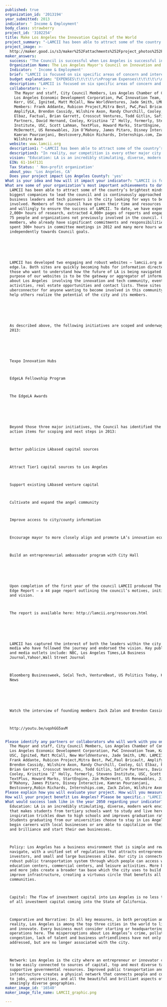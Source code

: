 ```yaml
---
published: true
organization_id: '2013194'
year_submitted: 2013
indicator: ' Income & Employment'
body_class: strawberry
project_id: '3102254'
title: Make Los Angeles the Innovation Capital of the World
project_summary: "-LAMCII has been able to attract some of the country’s brightest minds and biggest companies to lead the council and is continuously approached by business leaders and tech pioneers in the city looking for ways to become involved. Members of the council have given their time and resources freely and willingly to ensure the success of LAMCII. To date, we have expended 2,000+ hours of research, extracted 4,000+ pages of reports and engaged over 75 people and organizations not previously involved in the council. Council members, who already have significant commitments and responsibilities, have spent 300+ hours in committee meetings in 2012 and many more hours working independently towards Council goals.\r\n\r\n-LAMCII has developed two engaging and robust websites – lamcii.org and edge.la. Both sites are quickly becoming hubs for information directed to those who want to understand how the future of LA is being navigated. The purpose of our websites is to be the gateway or aggregator of information about Los Angeles - involving the innovation and tech community, events and activities, real estate opportunities and contact lists. These sites act as an uber-connector for anyone wanting to become involved in this community. They help others realize the potential of the city and its members. \r\n\r\n-As described above, the following initiatives are scoped and underway for 2013:\r\n\r\n-Texpo Innovation Hubs\r\n-EdgeLA Fellowship Program\r\n-The EdgeLA Awards\r\n\r\nBeyond those three major initiatives, the Council has identified the following action items for scoping and next steps in 2013:\r\n-Better publicize LA-based capital sources\r\n-Attract Tier-1 capital sources to Los Angeles\r\n-Support existing LA-based venture capital\r\n-Cultivate and expand the angel community\r\n-Improve access to city/county information\r\n-Encourage mayor to more closely align and promote LA’s innovation economy\r\n-Build an entrepreneurial ambassador program with City Hall\r\n\r\n-Upon completion of the first year of the council LAMCII produced The Leading Edge Report – a 44 page report outlining the council’s motives, initiatives and vision. \r\nThe report is available here: http://lamcii.org/resources.html\r\n\r\n-LAMCII has captured the interest of both the leaders within the city and the media who have followed the journey and endorsed the vision. Key publications and media outlets include: NBC, Los Angeles Times,LA Business Journal,Yahoo!,Wall Street Journal\r\nBloomberg Businessweek, SoCal Tech, VentureBeat, US Politics Today, KPCC, I4U News\r\n\r\nWatch the interview of founding members Zack Zalon and Brendon Cassidy here: \r\nhttp://youtu.be/uq-ohGG5avM\r\n"
project_image: >-
  http://maker.good.is/s3/maker%252Fattachments%252Fproject_photos%252Fimages%252F16540%252Fdisplay%252FLAMCII_graphic.png=c570x385
maker_answers:
  success: "The Council is successful when Los Angeles is successful in our areas of focus.\r\n\r\nWhen we started LAMCII one year ago, we took a ‘snapshot’ of key areas that we consider important to the success of this project. As part of our mission, we will annually gauge our success by measuring growth in the following metrics in Los Angeles: \r\n-Number and types of sources of capital available to startups \r\n-Total amount of capital available \r\n-Number of new start-ups \r\n-Number of headquartered businesses \r\n-Retention of talent from local universities \r\n\r\nAnother key metric is moving the perception of people outside of Los Angeles ever closer to reality. We will continue to measure these perceptions through independent and commissioned surveys as well as reports from independent sources and management consulting firms. The objective is ensure that the perception becomes the same as the truth.\r\n\r\nPerception: We are 35th out of 35 for Public Transportation.\r\nTruth:\tWe are the #1 City in the US for Public Transportation Access.\r\n\r\nPerception: We are 34th out of 34 for Safety.  \r\nTruth:\tWe are the #2 Safest Big City in the US\r\n\r\nPerception: We are 34th out of 35 for Intelligent people. \r\nTruth: We are the #1 County in the US with people holding PhDs\r\n \r\nPerception: We are 12th out of 25 for Big Cities for the Arts.\r\nTruth: We have the #2 largest population of artists.\r\n\r\nPerception: We are the 61st best city in the US for business.\r\nTruth: We are the #6 best US city for business."
  Organization Name: The Los Angeles Mayor's Council on Innovation and Industry
  Indicator: ' Income & Employment'
  brief: "LAMCII is focused on six specific areas of concern and interest. They are: Education, Policy, Capital, Comparative, Narrative, and Network.\r\n\t\r\nWe are developing concrete projects aimed at making a real impact on not just the technology and innovation sectors of Los Angeles, but on how the citizens of Los Angeles interact with the city, businesses and each other.  All projects are geared towards attracting, and retaining: diverse talent, entrepreneurs, businesses and capital to Los Angeles.\r\n\r\nIn the last year we have begun:\r\n\r\nThe Texpo Innovation Hubs\r\nLAMCII is working in a public/private partnership with the City of Los Angeles, local universities, and recognized environmentally conscious developers to transform city-owned properties along the Expo line transit corridor into ‘innovation hubs’. Innovation happens with diversity: different businesses and organizations bumping up against one another on a daily basis will bring about new and interesting ideas, projects and solutions.\r\n\r\nThese hubs will provide world-class physical space for startups and new economy businesses as well as community space that serves the dual purpose of providing a resource to local groups, organizations, and citizens and exposing our friends and neighbors to the opportunities inherent within the tech sector.\r\n\r\nPhase one is underway at the Jefferson Transfer Yard, a 220,000 square foot \r\nfacility slated to become the first Texpo Innovation Hub. LAMCII has identified four other sites along the Expo line that are earmarked for development in phase two of the project. Following the line to USC and Downtown LA, this will quickly enhance the flow-through of information and innovation.\r\n\r\nThere will be bike rentals available at all of the Texpo Innovation Hubs, a small but powerful catalyst for green commuting, better relationships with the community, and better health for employees and residents.\r\n\r\nEdgeLA Fellowship Program\r\nWe interviewed LAMCII members, many of whom own businesses in Los Angeles, and asked how many open positions are available at their companies. In August of 2012, from 25 members surveyed, there were over 550 open positions at local companies. Los Angeles County produces more graduates and has more residents holding PhDs than any other in America, but from our survey of Los Angeles universities, we know that at least 50% of engineering graduates leave Los Angeles. There is a huge opportunity for a stronger relationship between the nearly 1.1 million college students and businesses in the greater LA area, fulfilling the talent needs of LA’s growing entrepreneurial ecosystem. \r\n\r\nLAMCII seeks to bridge this gap by working with businesses, universities and city colleges to create the EdgeLA Fellowship program. The program will be a one-stop-shop to connect businesses looking for bright, well-educated talent with students looking for longevity and meaningful experiences. We are working with Internships.com, a local business, to build a platform that makes it easy for students and businesses to connect with and navigate the myriad of opportunities available in LA’s innovation and tech communities.\r\n\r\nLaunching in 2013, the EdgeLA Fellowship Program creates an unprecedented citywide conduit for students and businesses and paves the way for the entrepreneurs of tomorrow.\r\n\r\nThe EdgeLA Awards\r\nThe EdgeLA Award is not a recognition of achievement. It is an award to help an idea or product that needs significant support to get to market.\r\n\r\nIt is an “X-Prize” styled venture meant to attract world-changing ideas, innovation and creativity from all over the world to Los Angeles by offering a significant financial award, mentorship, and legal and marketing support from LAMCII’s partners. We will administer the contest in conjunction with Skild, an LA based company that creates platforms and provides services for competitions. \r\n\r\nThe award will be presented at LA’s Leading Edge Awards, an annual showcase of the world’s most innovative ideas after 3 rounds. Entrants are accepted online from anywhere around the world. In round one, the top 20 ideas are selected through crowd voting and executive panel. Round 2 will consist of a 2 minute video pitch that will be featured on the EdgeLA website and again, voted on by the public for originality, realization and credibility. The top 5 teams will move on to the finals. There will be one winner, but all finalists will receive prizes and support from LAMCII.\r\n\r\nThe goal of the Leading Edge Awards is to incentivize and attract brilliant entrepreneurs and fledgling companies to Los Angeles, offering them a home and network from which to launch their success.\r\n "
  budget explanation: "EXPENSES\t\t\t\t\r\nProgram Expenses\t\t\t\t\r\nEdgeLA Award\t\t\t\t\r\n\tSkild Platform\t                              $3,500 \t\r\n\tMarketing & PR\t                              $100,000 \t\t\r\n\tCash Prizes\t                                      $400,000 \t\t\r\n\tStaffing \t                                              $40,000 \t\r\n\tSubtotal\t                                      $543,500 \t \t\r\nFellowship Program\t\t\t\t\r\n\tStaff member (or contractor)\t      $90,000 \t \t\r\n\tProgram expenses\t                      $50,000 \t\r\n\tSubtotal\t                                      $140,000 \t\t\r\nTexpo \t\t\t\t\r\n\tStaff member\t                              $100,000 \t\r\n\tOther Program expenses\t              $50,000 \t \t\r\n\tSubtotal\t                                      $150,000 \t \t\r\n\t\t\t\t\r\nPersonnel Expenses\t\t\t\t\r\n\tSalaries\t                                              $90,000 \t \t(1 full time Director)\r\n\tBenefits @12.5% of Salaries\t      $11,250 \t\t\r\n\tIndependent Contractors\t              $75,000 \t \t\r\n\tSubtotal\t                                      $176,250 \t \t\r\n\t\t\t\t\r\nNon Personnel Expenses\t\t\t\t\r\n\tRent & Parking\t                              $21,600 \t \t$1800/mo \r\n\tAccounting\t                                      $6,000 \t\r\n\tUtilities & Telephone\t                      $3,600 \t\r\n\tLegal fees\t                                      $6,000 \t\r\n\tInsurance\t                                      $2,000 \t \t\r\n\tProgram Materials\t                      $8,000 \t \t\r\n\tLocal Travel & Meals\t                      $2,000 \t\t\r\n\tPrinting\t                                              $5,000 \t\t\r\n\tFundraising\t\t\t\r\n\tPR\t                                                      $6,000 \t \t$500/mo for retainer\r\n\tTrade Shows\t                              $500 \t\t\r\n\t\t\t\t\r\n\tSubtotal\t                                      $60,700 \t \t\r\n\tTotal Expenses\t                              $1,070,450 \t\r\n\t\t\t\t"
  description: "LAMCII is focused on six specific areas of concern and interest. They are: Education, Policy, Capital, Comparative, Narrative, and Network.\t\r\nWe are developing concrete projects aimed at making a real impact on not just the technology and innovation sectors of Los Angeles, but on how the citizens of Los Angeles interact with the city, businesses and each other.  All projects are geared towards attracting, and retaining: diverse talent, entrepreneurs, businesses and capital to Los Angeles.\r\nIn the last year we have begun:\r\nThe Texpo Innovation Hubs: LAMCII is working in a public/private partnership with the City of Los Angeles, local universities, and recognized environmentally conscious developers to transform city-owned properties along the Expo line transit corridor into ‘innovation hubs’. Innovation happens with diversity: different businesses and organizations bumping up against one another on a daily basis will bring about new and interesting ideas, projects and solutions.\r\nThese hubs will provide world-class physical space for startups and new economy businesses as well as community space that serves the dual purpose of providing a resource to local groups, organizations, and citizens and exposing our friends and neighbors to the opportunities inherent within the tech sector.\r\nPhase one is underway at the Jefferson Transfer Yard, a 220,000 square foot facility slated to become the first Texpo Innovation Hub. LAMCII has identified four other sites along the Expo line that are earmarked for development in phase two of the project. Following the line to USC and Downtown LA, this will quickly enhance the flow-through of information and innovation. There will be bike rentals available at all of the Texpo Innovation Hubs, a small but powerful catalyst for green commuting, better relationships with the community, and better health for employees and residents.\r\nEdgeLA Fellowship Program: We interviewed LAMCII members, many of whom own businesses in Los Angeles, and asked how many open positions are available at their companies. In August of 2012, from 25 members surveyed, there were over 550 open positions at local companies. Los Angeles County produces more graduates and has more residents holding PhDs than any other in America, but from our survey of Los Angeles universities, we know that at least 50% of engineering graduates leave Los Angeles. There is a huge opportunity for a stronger relationship between the nearly 1.1 million college students and businesses in the greater LA area, fulfilling the talent needs of LA’s growing entrepreneurial ecosystem. LAMCII seeks to bridge this gap by working with businesses, universities and city colleges to create the EdgeLA Fellowship program. The program will be a one-stop-shop to connect businesses looking for bright, well-educated talent with students looking for longevity and meaningful experiences. We are working with Internships.com, a local business, to build a platform that makes it easy to navigat"
  collaborators: >-
    The Mayor and staff, City Council Members, Los Angeles Chamber of Commerce,
    Los Angeles Economic Development Corporation, PwC Innovation Team, Karen
    Kerr, USC, Ignited, Matt McCall, New WorldVentures, Jade Smith, LMU. LAMCII
    Members: Frank Addante, Rubicon Project,Mitra Best, PwC,Paul Bricault,
    AmplifyLA, Brendon Cassidy, Wilshire Axon, Randy Churchill, Cooley, Gil
    Elbaz, Factual, Brian Garrett, Crosscut Ventures, Todd Gitlin, Safire
    Partners, David Hernand, Cooley, Krisztina ‘Z’ Holly, formerly, Stevens
    Institute, USC, Scott Lahman, TextPlus, Howard Marks, StartEngine, Jim
    McDermott, US Renewables, Jim O’Mahony, James Pitaro, Disney Interactive,
    Kamran Pourzanjani, Bestcovery,Robin Richards, Internships.com, Zack Zalon,
    Wilshire Axon
  website: www.lamcii.org
  description1: "-LAMCII has been able to attract some of the country’s brightest minds and biggest companies to lead the council and is continuously approached by business leaders and tech pioneers in the city looking for ways to become involved. Members of the council have given their time and resources freely and willingly to ensure the success of LAMCII. To date, we have expended 2,000+ hours of research, extracted 4,000+ pages of reports and engaged over 75 people and organizations not previously involved in the council. Council members, who already have significant commitments and responsibilities, have spent 300+ hours in committee meetings in 2012 and many more hours working independently towards Council goals.\r\n\r\n-LAMCII has developed two engaging and robust websites – lamcii.org and edge.la. Both sites are quickly becoming hubs for information directed to those who want to understand how the future of LA is being navigated. The purpose of our websites is to be the gateway or aggregator of information about Los Angeles - involving the innovation and tech community, events and activities, real estate opportunities and contact lists. These sites act as an uber-connector for anyone wanting to become involved in this community. They help others realize the potential of the city and its members. \r\n\r\n-As described above, the following initiatives are scoped and underway for 2013:\r\n\r\n-Texpo Innovation Hubs\r\n-EdgeLA Fellowship Program\r\n-The EdgeLA Awards\r\n\r\nBeyond those three major initiatives, the Council has identified the following action items for scoping and next steps in 2013:\r\n-Better publicize LA-based capital sources\r\n-Attract Tier-1 capital sources to Los Angeles\r\n-Support existing LA-based venture capital\r\n-Cultivate and expand the angel community\r\n-Improve access to city/county information\r\n-Encourage mayor to more closely align and promote LA’s innovation economy\r\n-Build an entrepreneurial ambassador program with City Hall\r\n\r\n-Upon completion of the first year of the council LAMCII produced The Leading Edge Report – a 44 page report outlining the council’s motives, initiatives and vision. \r\nThe report is available here: http://lamcii.org/resources.html\r\n\r\n-LAMCII has captured the interest of both the leaders within the city and the media who have followed the journey and endorsed the vision. Key publications and media outlets include: NBC, Los Angeles Times,LA Business Journal,Yahoo!,Wall Street Journal\r\nBloomberg Businessweek, SoCal Tech, VentureBeat, US Politics Today, KPCC, I4U News\r\n\r\nWatch the interview of founding members Zack Zalon and Brendon Cassidy here: \r\nhttp://youtu.be/uq-ohGG5avM\r\n"
  description3: "In reality, our competition is every other major city in the world. However, LAMCII’s Comparative subcommittee is dedicated to studying the success and failures of other major world cities in attracting, sustaining, and growing innovation led businesses.\r\n\r\nWe have no competitors within Los Angeles, only collaborators, and LAMCII actively reaches out to organizations whose missions and goals align with ours.\r\n\r\nLAMCII is founded through strong public and private partnerships and is committed to continuously working to strengthen relationships with groups and organizations within the city of Los Angeles.\r\n\r\nIn an effort to foster communication and learn from their success and challenges, LAMCII continuously engages other cities to help us navigate the best way to achieve our goals. The State of Colorado and New York City have been incredibly forthcoming in collaborating with LAMCII to ensure we are on a path to success."
  vision: "Education: LA is an incredibly stimulating, diverse, modern work environment that makes students from tertiary schools want to study and live here. This inspiration trickles down to high schools and improves graduation rates. Students graduating from our universities choose to stay in Los Angeles and begin careers with local businesses or are able to capitalize on their energy and brilliance and start their own businesses. \r\nPolicy: Los Angeles has a business environment that is simple and rewarding to navigate, with a unified set of regulations that attracts entrepreneurs, investors, and small and large businesses alike. Our city is connected by a robust public transportation system through which people can access work, education centers, commercial centers, and leisure activities. More business and more jobs create a broader tax base which the city uses to build and improve infrastructure, creating a virtuous circle that benefits all communities.\r\nCapital: The flow of investment capital into Los Angeles is no less than 50% of all investment capital coming into the State of California.\r\nComparative and Narrative: In all key measures, in both perception and reality, Los Angeles is among the top three cities in the world to live, work, and innovate. Every business must consider starting or headquartering their operations here. The misperceptions about Los Angeles’s crime, pollution, congestion, lack of talent and business unfriendliness have not only been addressed, but are no longer associated with the city. \r\nNetwork: Los Angeles is the city where an entrepreneur or innovator can expect to be easily connected to sources of capital, top and most diverse talent, and supportive governmental resources. Improved public transportation and infrastructure creates a physical network that connects people and communities to jobs, universities, and all the beautiful and brilliant aspects of LA’s amazingly diverse geographies."
  EIN: 61-1647131
  Tax Status: ' Non-profit organization'
  about_you: 'Los Angeles, CA'
  Does your project impact Los Angeles County?: 'yes'
What is your idea and how will it impact your indicator?: "LAMCII is focused on six specific areas of concern and interest. They are: Education, Policy, Capital, Comparative, Narrative, and Network.\n\n\n\t\n\n\nWe are developing concrete projects aimed at making a real impact on not just the technology and innovation sectors of Los Angeles, but on how the citizens of Los Angeles interact with the city, businesses and each other.  All projects are geared towards attracting, and retaining: diverse talent, entrepreneurs, businesses and capital to Los Angeles.\n\n\n\n\n\nIn the last year we have begun:\n\n\n\n\n\nThe Texpo Innovation Hubs\n\n\nLAMCII is working in a public/private partnership with the City of Los Angeles, local universities, and recognized environmentally conscious developers to transform cityowned properties along the Expo line transit corridor into ‘innovation hubs’. Innovation happens with diversity: different businesses and organizations bumping up against one another on a daily basis will bring about new and interesting ideas, projects and solutions.\n\n\n\n\n\nThese hubs will provide worldclass physical space for startups and new economy businesses as well as community space that serves the dual purpose of providing a resource to local groups, organizations, and citizens and exposing our friends and neighbors to the opportunities inherent within the tech sector.\n\n\n\n\n\nPhase one is underway at the Jefferson Transfer Yard, a 220,000 square foot \n\n\nfacility slated to become the first Texpo Innovation Hub. LAMCII has identified four other sites along the Expo line that are earmarked for development in phase two of the project. Following the line to USC and Downtown LA, this will quickly enhance the flowthrough of information and innovation.\n\n\n\n\n\nThere will be bike rentals available at all of the Texpo Innovation Hubs, a small but powerful catalyst for green commuting, better relationships with the community, and better health for employees and residents.\n\n\n\n\n\nEdgeLA Fellowship Program\n\n\nWe interviewed LAMCII members, many of whom own businesses in Los Angeles, and asked how many open positions are available at their companies. In August of 2012, from 25 members surveyed, there were over 550 open positions at local companies. Los Angeles County produces more graduates and has more residents holding PhDs than any other in America, but from our survey of Los Angeles universities, we know that at least 50% of engineering graduates leave Los Angeles. There is a huge opportunity for a stronger relationship between the nearly 1.1 million college students and businesses in the greater LA area, fulfilling the talent needs of LA’s growing entrepreneurial ecosystem. \n\n\n\n\n\nLAMCII seeks to bridge this gap by working with businesses, universities and city colleges to create the EdgeLA Fellowship program. The program will be a onestopshop to connect businesses looking for bright, welleducated talent with students looking for longevity and meaningful experiences. We are working with Internships.com, a local business, to build a platform that makes it easy for students and businesses to connect with and navigate the myriad of opportunities available in LA’s innovation and tech communities.\n\n\n\n\n\nLaunching in 2013, the EdgeLA Fellowship Program creates an unprecedented citywide conduit for students and businesses and paves the way for the entrepreneurs of tomorrow.\n\n\n\n\n\nThe EdgeLA Awards\n\n\nThe EdgeLA Award is not a recognition of achievement. It is an award to help an idea or product that needs significant support to get to market.\n\n\n\n\n\nIt is an “XPrize” styled venture meant to attract worldchanging ideas, innovation and creativity from all over the world to Los Angeles by offering a significant financial award, mentorship, and legal and marketing support from LAMCII’s partners. We will administer the contest in conjunction with Skild, an LA based company that creates platforms and provides services for competitions. \n\n\n\n\n\nThe award will be presented at LA’s Leading Edge Awards, an annual showcase of the world’s most innovative ideas after 3 rounds. Entrants are accepted online from anywhere around the world. In round one, the top 20 ideas are selected through crowd voting and executive panel. Round 2 will consist of a 2 minute video pitch that will be featured on the EdgeLA website and again, voted on by the public for originality, realization and credibility. The top 5 teams will move on to the finals. There will be one winner, but all finalists will receive prizes and support from LAMCII.\n\n\n\n\n\nThe goal of the Leading Edge Awards is to incentivize and attract brilliant entrepreneurs and fledgling companies to Los Angeles, offering them a home and network from which to launch their success.\n\n\n "
What are some of your organization’s most important achievements to date?: >+
  LAMCII has been able to attract some of the country’s brightest minds and
  biggest companies to lead the council and is continuously approached by
  business leaders and tech pioneers in the city looking for ways to become
  involved. Members of the council have given their time and resources freely
  and willingly to ensure the success of LAMCII. To date, we have expended
  2,000+ hours of research, extracted 4,000+ pages of reports and engaged over
  75 people and organizations not previously involved in the council. Council
  members, who already have significant commitments and responsibilities, have
  spent 300+ hours in committee meetings in 2012 and many more hours working
  independently towards Council goals.






  LAMCII has developed two engaging and robust websites — lamcii.org and
  edge.la. Both sites are quickly becoming hubs for information directed to
  those who want to understand how the future of LA is being navigated. The
  purpose of our websites is to be the gateway or aggregator of information
  about Los Angeles  involving the innovation and tech community, events and
  activities, real estate opportunities and contact lists. These sites act as an
  uberconnector for anyone wanting to become involved in this community. They
  help others realize the potential of the city and its members. 






  As described above, the following initiatives are scoped and underway for
  2013:






  Texpo Innovation Hubs



  EdgeLA Fellowship Program



  The EdgeLA Awards






  Beyond those three major initiatives, the Council has identified the following
  action items for scoping and next steps in 2013:



  Better publicize LAbased capital sources



  Attract Tier1 capital sources to Los Angeles



  Support existing LAbased venture capital



  Cultivate and expand the angel community



  Improve access to city/county information



  Encourage mayor to more closely align and promote LA’s innovation economy



  Build an entrepreneurial ambassador program with City Hall






  Upon completion of the first year of the council LAMCII produced The Leading
  Edge Report — a 44 page report outlining the council’s motives, initiatives
  and vision. 



  The report is available here: http://lamcii.org/resources.html






  LAMCII has captured the interest of both the leaders within the city and the
  media who have followed the journey and endorsed the vision. Key publications
  and media outlets include: NBC, Los Angeles Times,LA Business
  Journal,Yahoo!,Wall Street Journal



  Bloomberg Businessweek, SoCal Tech, VentureBeat, US Politics Today, KPCC, I4U
  News






  Watch the interview of founding members Zack Zalon and Brendon Cassidy here: 



  http://youtu.be/uqohGG5avM


Please identify any partners or collaborators who will work with you on this project.: >-
  The Mayor and staff, City Council Members, Los Angeles Chamber of Commerce,
  Los Angeles Economic Development Corporation, PwC Innovation Team, Karen Kerr,
  USC, Ignited, Matt McCall, New WorldVentures, Jade Smith, LMU. LAMCII Members:
  Frank Addante, Rubicon Project,Mitra Best, PwC,Paul Bricault, AmplifyLA,
  Brendon Cassidy, Wilshire Axon, Randy Churchill, Cooley, Gil Elbaz, Factual,
  Brian Garrett, Crosscut Ventures, Todd Gitlin, Safire Partners, David Hernand,
  Cooley, Krisztina ‘Z’ Holly, formerly, Stevens Institute, USC, Scott Lahman,
  TextPlus, Howard Marks, StartEngine, Jim McDermott, US Renewables, Jim
  O’Mahony, James Pitaro, Disney Interactive, Kamran Pourzanjani,
  Bestcovery,Robin Richards, Internships.com, Zack Zalon, Wilshire Axon
Please explain how you will evaluate your project. How will you measure success?: "The Council is successful when Los Angeles is successful in our areas of focus.\n\n\n\n\n\nWhen we started LAMCII one year ago, we took a ‘snapshot’ of key areas that we consider important to the success of this project. As part of our mission, we will annually gauge our success by measuring growth in the following metrics in Los Angeles: \n\n\nNumber and types of sources of capital available to startups \n\n\nTotal amount of capital available \n\n\nNumber of new startups \n\n\nNumber of headquartered businesses \n\n\nRetention of talent from local universities \n\n\n\n\n\nAnother key metric is moving the perception of people outside of Los Angeles ever closer to reality. We will continue to measure these perceptions through independent and commissioned surveys as well as reports from independent sources and management consulting firms. The objective is ensure that the perception becomes the same as the truth.\n\n\n\n\n\nPerception: We are 35th out of 35 for Public Transportation.\n\n\nTruth:\tWe are the #1 City in the US for Public Transportation Access.\n\n\n\n\n\nPerception: We are 34th out of 34 for Safety.  \n\n\nTruth:\tWe are the #2 Safest Big City in the US\n\n\n\n\n\nPerception: We are 34th out of 35 for Intelligent people. \n\n\nTruth: We are the #1 County in the US with people holding PhDs\n\n\n \n\n\nPerception: We are 12th out of 25 for Big Cities for the Arts.\n\n\nTruth: We have the #2 largest population of artists.\n\n\n\n\n\nPerception: We are the 61st best city in the US for business.\n\n\nTruth: We are the #6 best US city for business."
How will your project benefit Los Angeles? Please be specific.: "LAMCII is focused on six specific areas of concern and interest. They are: Education, Policy, Capital, Comparative, Narrative, and Network.\t\n\n\nWe are developing concrete projects aimed at making a real impact on not just the technology and innovation sectors of Los Angeles, but on how the citizens of Los Angeles interact with the city, businesses and each other.  All projects are geared towards attracting, and retaining: diverse talent, entrepreneurs, businesses and capital to Los Angeles.\n\n\nIn the last year we have begun:\n\n\nThe Texpo Innovation Hubs: LAMCII is working in a public/private partnership with the City of Los Angeles, local universities, and recognized environmentally conscious developers to transform cityowned properties along the Expo line transit corridor into ‘innovation hubs’. Innovation happens with diversity: different businesses and organizations bumping up against one another on a daily basis will bring about new and interesting ideas, projects and solutions.\n\n\nThese hubs will provide worldclass physical space for startups and new economy businesses as well as community space that serves the dual purpose of providing a resource to local groups, organizations, and citizens and exposing our friends and neighbors to the opportunities inherent within the tech sector.\n\n\nPhase one is underway at the Jefferson Transfer Yard, a 220,000 square foot facility slated to become the first Texpo Innovation Hub. LAMCII has identified four other sites along the Expo line that are earmarked for development in phase two of the project. Following the line to USC and Downtown LA, this will quickly enhance the flowthrough of information and innovation. There will be bike rentals available at all of the Texpo Innovation Hubs, a small but powerful catalyst for green commuting, better relationships with the community, and better health for employees and residents.\n\n\nEdgeLA Fellowship Program: We interviewed LAMCII members, many of whom own businesses in Los Angeles, and asked how many open positions are available at their companies. In August of 2012, from 25 members surveyed, there were over 550 open positions at local companies. Los Angeles County produces more graduates and has more residents holding PhDs than any other in America, but from our survey of Los Angeles universities, we know that at least 50% of engineering graduates leave Los Angeles. There is a huge opportunity for a stronger relationship between the nearly 1.1 million college students and businesses in the greater LA area, fulfilling the talent needs of LA’s growing entrepreneurial ecosystem. LAMCII seeks to bridge this gap by working with businesses, universities and city colleges to create the EdgeLA Fellowship program. The program will be a onestopshop to connect businesses looking for bright, welleducated talent with students looking for longevity and meaningful experiences. We are working with Internships.com, a local business, to build a platform that makes it easy to navigat"
What would success look like in the year 2050 regarding your indicator?: >-
  Education: LA is an incredibly stimulating, diverse, modern work environment
  that makes students from tertiary schools want to study and live here. This
  inspiration trickles down to high schools and improves graduation rates.
  Students graduating from our universities choose to stay in Los Angeles and
  begin careers with local businesses or are able to capitalize on their energy
  and brilliance and start their own businesses. 



  Policy: Los Angeles has a business environment that is simple and rewarding to
  navigate, with a unified set of regulations that attracts entrepreneurs,
  investors, and small and large businesses alike. Our city is connected by a
  robust public transportation system through which people can access work,
  education centers, commercial centers, and leisure activities. More business
  and more jobs create a broader tax base which the city uses to build and
  improve infrastructure, creating a virtuous circle that benefits all
  communities.



  Capital: The flow of investment capital into Los Angeles is no less than 50%
  of all investment capital coming into the State of California.



  Comparative and Narrative: In all key measures, in both perception and
  reality, Los Angeles is among the top three cities in the world to live, work,
  and innovate. Every business must consider starting or headquartering their
  operations here. The misperceptions about Los Angeles’s crime, pollution,
  congestion, lack of talent and business unfriendliness have not only been
  addressed, but are no longer associated with the city. 



  Network: Los Angeles is the city where an entrepreneur or innovator can expect
  to be easily connected to sources of capital, top and most diverse talent, and
  supportive governmental resources. Improved public transportation and
  infrastructure creates a physical network that connects people and communities
  to jobs, universities, and all the beautiful and brilliant aspects of LA’s
  amazingly diverse geographies.
maker_image_id: '16540'
maker_image_file_name: LAMCII_graphic.png

---
```

